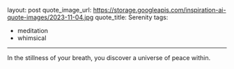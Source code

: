 layout: post
quote_image_url: https://storage.googleapis.com/inspiration-ai-quote-images/2023-11-04.jpg
quote_title: Serenity
tags:
- meditation
- whimsical

---

In the stillness of your breath, you discover a universe of peace within.